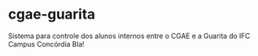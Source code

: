# cgae-guarita
Sistema para controle dos alunos internos entre o CGAE e a Guarita do IFC Campus Concórdia
Bla!
